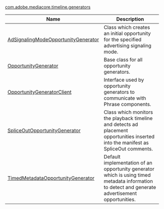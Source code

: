 ---
---

[com.adobe.mediacore.timeline.generators](http://help.adobe.com/en_US/primetime/api/psdk/asdoc-dhls_1.4/com/adobe/mediacore/timeline/generators/package-detail.html)
<table frame="all" colsep="1" rowsep="1" id="table_F136FE6F21BB403E8D23469B570A5FC3"> 
 <tgroup cols="2" colsep="1" rowsep="1" class="FormatA"> 
  <colspec colnum="1" colname="1" colwidth="38*" /> 
  <colspec colnum="2" colname="2" colwidth="63*" /> 
  <thead> 
   <tr rowsep="1"> 
    <th colname="1" class="entry">Name</th> 
    <th colname="2" class="entry">Description</th> 
   </tr> 
  </thead> 
  <tbody> 
   <tr rowsep="1"> 
    <td colname="1"><span class="codeph"><a href="http://help.adobe.com/en_US/primetime/api/psdk/asdoc-dhls_1.4/com/adobe/mediacore/timeline/generators/AdSignalingModeOpportunityGenerator.html" format="html" scope="external">AdSignalingModeOpportunityGenerator</a></span> </td> 
    <td colname="2">Class which creates an initial opportunity for the specified advertising signaling mode.</td> 
   </tr> 
   <tr rowsep="1"> 
    <td colname="1"><span class="codeph"><a href="http://help.adobe.com/en_US/primetime/api/psdk/asdoc-dhls_1.4/com/adobe/mediacore/timeline/generators/OpportunityGenerator.html" format="html" scope="external">OpportunityGenerator</a></span> </td> 
    <td colname="2">Base class for all opportunity generators.</td> 
   </tr> 
   <tr rowsep="1"> 
    <td colname="1"> <span class="codeph"><a href="http://help.adobe.com/en_US/primetime/api/psdk/asdoc-dhls_1.4/com/adobe/mediacore/timeline/generators/OpportunityGeneratorClient.html" format="html" scope="external">OpportunityGeneratorClient</a></span> </td> 
    <td colname="2">Interface used by opportunity generators to communicate with 
     <ph conkeyref="phrases/primetime-sdk-name">
      Phrase
     </ph> components. </td> 
   </tr> 
   <tr rowsep="1"> 
    <td colname="1"><span class="codeph"><a href="http://help.adobe.com/en_US/primetime/api/psdk/asdoc-dhls_1.4/com/adobe/mediacore/timeline/generators/SpliceOutOpportunityGenerator.html" format="html" scope="external">SpliceOutOpportunityGenerator</a></span> </td> 
    <td colname="2">Class which monitors the playback timeline and detects ad placement opportunities inserted into the manifest as SpliceOut comments.</td> 
   </tr> 
   <tr rowsep="1"> 
    <td colname="1"><span class="codeph"><a href="http://help.adobe.com/en_US/primetime/api/psdk/asdoc-dhls_1.4/com/adobe/mediacore/timeline/generators/TimedMetadataOpportunityGenerator.html" format="html" scope="external">TimedMetadataOpportunityGenerator</a></span> </td> 
    <td colname="2">Default implementation of an opportunity generator which is using timed metadata information to detect and generate advertisement opportunities.</td> 
   </tr> 
  </tbody> 
 </tgroup> 
</table>

